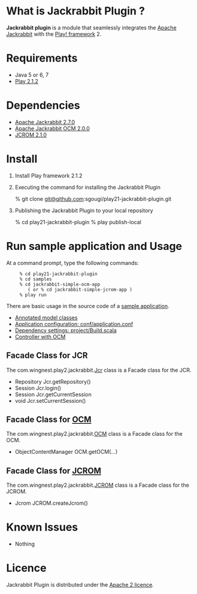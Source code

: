 What is Jackrabbit Plugin ?
============

**Jackrabbit plugin** is a module that seamlessly integrates the [Apache Jackrabbit](http://jackrabbit.apache.org/) with  the [Play! framework](http://www.playframework.org/) 2. 

Requirements
=========

* Java 5 or 6, 7
* [Play 2.1.2](http://www.playframework.com/)

Dependencies
============

* [Apache Jackrabbit 2.7.0](http://jackrabbit.apache.org/)
* [Apache Jackrabbit OCM 2.0.0](http://jackrabbit.apache.org/object-content-mapping.html)
* [JCROM 2.1.0](https://code.google.com/p/jcrom/)

Install
====

  1)  Install Play framework 2.1.2
  
  2)  Executing the command for installing the Jackrabbit Plugin
               
         % git clone git@github.com:sgougi/play21-jackrabbit-plugin.git
         
  3)  Publishing the Jackrabbit Plugin to your local repository

         % cd play21-jackrabbit-plugin
         % play publish-local


Run sample application and Usage
=======================

At a command prompt, type the following commands:

         % cd play21-jackrabbit-plugin
         % cd samples
         % cd jackrabbit-simple-ocm-app
            ( or % cd jackrabbit-simple-jcrom-app ) 
         % play run

There are basic usage in the source code of a [sample application](samples). 

* [Annotated model classes](samples/jackrabbit-sample-ocm-app/app/models)
* [Application configuration: conf/application.conf](samples/jackrabbit-sample-ocm-app/conf/application.conf)
* [Dependency settings: project/Build.scala](samples/jackrabbit-sample-ocm-app/project/Build.scala)  
* [Controller with OCM](samples/jackrabbit-sample-ocm-app/app/controllers/Application.java)

## Facade Class for JCR

The com.wingnest.play2.jackrabbit.[Jcr](app/com/wingnest/play2/jackrabbit/Jcr.java) class is a Facade class for the JCR.

* Repository Jcr.getRepository()
* Session Jcr.login()
* Session Jcr.getCurrentSession
* void Jcr.setCurrentSession()

## Facade Class for [OCM](http://jackrabbit.apache.org/object-content-mapping.html)

The com.wingnest.play2.jackrabbit.[OCM](app/com/wingnest/play2/jackrabbit/OCM.java) class is a Facade class for the OCM.

* ObjectContentManager OCM.getOCM(...)

## Facade Class for [JCROM](https://code.google.com/p/jcrom/)

The com.wingnest.play2.jackrabbit.[JCROM](app/com/wingnest/play2/jackrabbit/JCROM.java) class is a Facade class for the JCROM.

* Jcrom JCROM.createJcrom()

Known Issues
=============
* Nothing

Licence
========
Jackrabbit Plugin is distributed under the [Apache 2 licence](http://www.apache.org/licenses/LICENSE-2.0.html).

